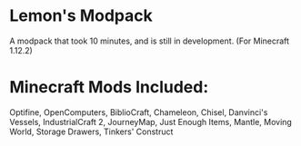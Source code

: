 # Lemon's Modpack
A modpack that took 10 minutes, and is still in development. (For Minecraft 1.12.2)

# Minecraft Mods Included:

Optifine, OpenComputers, BiblioCraft, Chameleon, Chisel, Danvinci's Vessels, IndustrialCraft 2, JourneyMap, Just Enough Items, Mantle, Moving World, Storage Drawers, Tinkers' Construct
